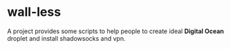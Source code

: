 # wall-less

A project provides some scripts to help people to create ideal **Digital Ocean** droplet and install shadowsocks and vpn.
